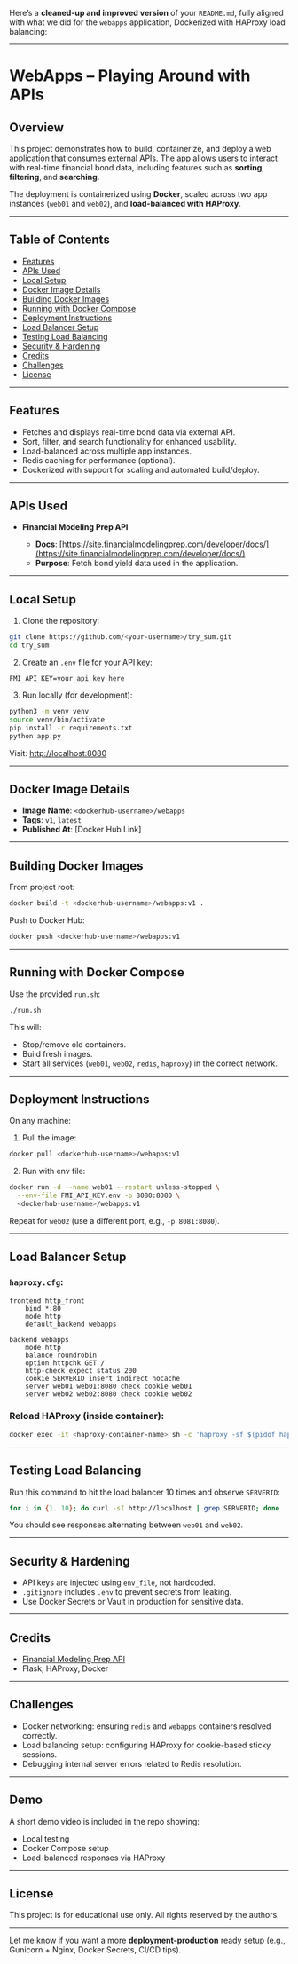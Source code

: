 Here’s a **cleaned-up and improved version** of your `README.md`, fully aligned with what we did for the `webapps` application, Dockerized with HAProxy load balancing:

---

# WebApps – Playing Around with APIs

## Overview

This project demonstrates how to build, containerize, and deploy a web application that consumes external APIs. The app allows users to interact with real-time financial bond data, including features such as **sorting**, **filtering**, and **searching**.

The deployment is containerized using **Docker**, scaled across two app instances (`web01` and `web02`), and **load-balanced with HAProxy**.

---

## Table of Contents

* [Features](#features)
* [APIs Used](#apis-used)
* [Local Setup](#local-setup)
* [Docker Image Details](#docker-image-details)
* [Building Docker Images](#building-docker-images)
* [Running with Docker Compose](#running-with-docker-compose)
* [Deployment Instructions](#deployment-instructions)
* [Load Balancer Setup](#load-balancer-setup)
* [Testing Load Balancing](#testing-load-balancing)
* [Security & Hardening](#security--hardening)
* [Credits](#credits)
* [Challenges](#challenges)
* [License](#license)

---

## Features

* Fetches and displays real-time bond data via external API.
* Sort, filter, and search functionality for enhanced usability.
* Load-balanced across multiple app instances.
* Redis caching for performance (optional).
* Dockerized with support for scaling and automated build/deploy.

---

## APIs Used

* **Financial Modeling Prep API**

  * **Docs**: [https://site.financialmodelingprep.com/developer/docs/](https://site.financialmodelingprep.com/developer/docs/)
  * **Purpose**: Fetch bond yield data used in the application.

---

## Local Setup

1. Clone the repository:

```bash
git clone https://github.com/<your-username>/try_sum.git
cd try_sum
```

2. Create an `.env` file for your API key:

```env
FMI_API_KEY=your_api_key_here
```

3. Run locally (for development):

```bash
python3 -m venv venv
source venv/bin/activate
pip install -r requirements.txt
python app.py
```

Visit: [http://localhost:8080](http://localhost:8080)

---

## Docker Image Details

* **Image Name**: `<dockerhub-username>/webapps`
* **Tags**: `v1`, `latest`
* **Published At**: \[Docker Hub Link]

---

## Building Docker Images

From project root:

```bash
docker build -t <dockerhub-username>/webapps:v1 .
```

Push to Docker Hub:

```bash
docker push <dockerhub-username>/webapps:v1
```

---

## Running with Docker Compose

Use the provided `run.sh`:

```bash
./run.sh
```

This will:

* Stop/remove old containers.
* Build fresh images.
* Start all services (`web01`, `web02`, `redis`, `haproxy`) in the correct network.

---

## Deployment Instructions

On any machine:

1. Pull the image:

```bash
docker pull <dockerhub-username>/webapps:v1
```

2. Run with env file:

```bash
docker run -d --name web01 --restart unless-stopped \
  --env-file FMI_API_KEY.env -p 8080:8080 \
  <dockerhub-username>/webapps:v1
```

Repeat for `web02` (use a different port, e.g., `-p 8081:8080`).

---

## Load Balancer Setup

### `haproxy.cfg`:

```haproxy
frontend http_front
    bind *:80
    mode http
    default_backend webapps

backend webapps
    mode http
    balance roundrobin
    option httpchk GET /
    http-check expect status 200
    cookie SERVERID insert indirect nocache
    server web01 web01:8080 check cookie web01
    server web02 web02:8080 check cookie web02
```

### Reload HAProxy (inside container):

```bash
docker exec -it <haproxy-container-name> sh -c 'haproxy -sf $(pidof haproxy) -f /usr/local/etc/haproxy/haproxy.cfg'
```

---

## Testing Load Balancing

Run this command to hit the load balancer 10 times and observe `SERVERID`:

```bash
for i in {1..10}; do curl -sI http://localhost | grep SERVERID; done
```

You should see responses alternating between `web01` and `web02`.

---

## Security & Hardening

* API keys are injected using `env_file`, not hardcoded.
* `.gitignore` includes `.env` to prevent secrets from leaking.
* Use Docker Secrets or Vault in production for sensitive data.

---

## Credits

* [Financial Modeling Prep API](https://financialmodelingprep.com)
* Flask, HAProxy, Docker

---

## Challenges

* Docker networking: ensuring `redis` and `webapps` containers resolved correctly.
* Load balancing setup: configuring HAProxy for cookie-based sticky sessions.
* Debugging internal server errors related to Redis resolution.

---

## Demo

A short demo video is included in the repo showing:

* Local testing
* Docker Compose setup
* Load-balanced responses via HAProxy

---

## License

This project is for educational use only. All rights reserved by the authors.

---

Let me know if you want a more **deployment-production** ready setup (e.g., Gunicorn + Nginx, Docker Secrets, CI/CD tips).
